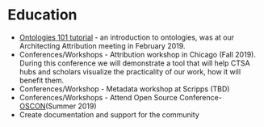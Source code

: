 # Education

* [Ontologies 101 tutorial](https://drive.google.com/file/d/1bRdGvt6NIaKVDVAirc6IyEzlepCn_Qe9/view?usp=sharing) - an introduction to ontologies, was at our Architecting Attribution meeting in February 2019.
* Conferences/Workshops - Attribution workshop in Chicago (Fall 2019). During this conference we will demonstrate a tool that will help CTSA hubs and scholars visualize the practicality of our work, how it will benefit them. 
* Conferences/Workshop - Metadata workshop at Scripps (TBD)
* Conferences/Workshops - Attend Open Source Conference-[OSCON](https://conferences.oreilly.com/oscon/oscon-or)(Summer 2019)
* Create documentation and support for the community
